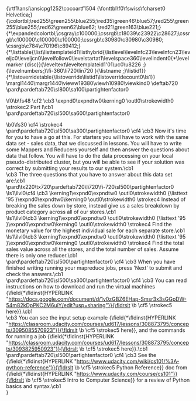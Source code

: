 {\rtf1\ansi\ansicpg1252\cocoartf1504
{\fonttbl\f0\fswiss\fcharset0 Helvetica;}
{\colortbl;\red255\green255\blue255;\red35\green46\blue57;\red255\green255\blue255;\red62\green62\blue62;
\red21\green163\blue221;}
{\*\expandedcolortbl;\csgray\c100000;\cssrgb\c18039\c23922\c28627;\cssrgb\c100000\c100000\c100000;\cssrgb\c30980\c30980\c30980;
\cssrgb\c784\c70196\c89412;}
{\*\listtable{\list\listtemplateid1\listhybrid{\listlevel\levelnfc23\levelnfcn23\leveljc0\leveljcn0\levelfollow0\levelstartat1\levelspace360\levelindent0{\*\levelmarker \{disc\}}{\leveltext\leveltemplateid1\'01\uc0\u8226 ;}{\levelnumbers;}\fi-360\li720\lin720 }{\listname ;}\listid1}}
{\*\listoverridetable{\listoverride\listid1\listoverridecount0\ls1}}
\margl1440\margr1440\vieww19380\viewh10980\viewkind0
\deftab720
\pard\pardeftab720\sl800\sa100\partightenfactor0

\f0\b\fs48 \cf2 \cb3 \expnd0\expndtw0\kerning0
\outl0\strokewidth0 \strokec2 Part I\cb1 \
\pard\pardeftab720\sl500\sa600\partightenfactor0

\b0\fs30 \cf4 \strokec4 \
\pard\pardeftab720\sl500\sa300\partightenfactor0
\cf4 \cb3 Now it's time for you to have a go at this. For starters you will have to work with the same data set - sales data, that we discussed in lessons. You will have to write some Mappers and Reducers yourself and then answer the questions about data that follow. You will have to do the data processing on your local pseudo-distributed cluster, but you will be able to see if your solution was correct by submitting your results to our system.\cb1 \
\cb3 The three questions that you have to answer about this data set are:\cb1 \
\pard\tx220\tx720\pardeftab720\li720\fi-720\sl500\partightenfactor0
\ls1\ilvl0\cf4 \cb3 \kerning1\expnd0\expndtw0 \outl0\strokewidth0 {\listtext	\'95	}\expnd0\expndtw0\kerning0
\outl0\strokewidth0 \strokec4 Instead of breaking the sales down by store, instead give us a sales breakdown by product category across all of our stores.\cb1 \
\ls1\ilvl0\cb3 \kerning1\expnd0\expndtw0 \outl0\strokewidth0 {\listtext	\'95	}\expnd0\expndtw0\kerning0
\outl0\strokewidth0 \strokec4 Find the monetary value for the highest individual sale for each separate store.\cb1 \
\ls1\ilvl0\cb3 \kerning1\expnd0\expndtw0 \outl0\strokewidth0 {\listtext	\'95	}\expnd0\expndtw0\kerning0
\outl0\strokewidth0 \strokec4 Find the total sales value across all the stores, and the total number of sales. Assume there is only one reducer.\cb1 \
\pard\pardeftab720\sl500\partightenfactor0
\cf4 \cb3 When you have finished writing running your mapreduce jobs, press 'Next' to submit and check the answers.\cb1 \
\pard\pardeftab720\sl500\sa300\partightenfactor0
\cf4 \cb3 You can read instructions on how to download and run the virtual machines {\field{\*\fldinst{HYPERLINK "https://docs.google.com/document/d/1v0zGBZ6EHap-Smsr3x3sGGpDW-54m82kDpPKC2M6uiY/edit?usp=sharing"}}{\fldrslt 
\b \cf5 \strokec5 here}}.\cb1 \
\cb3 You can see the input setup example {\field{\*\fldinst{HYPERLINK "https://classroom.udacity.com/courses/ud617/lessons/308873795/concepts/3095085570923"}}{\fldrslt 
\b \cf5 \strokec5 here}}, and the commands for running a job {\field{\*\fldinst{HYPERLINK "https://classroom.udacity.com/courses/ud617/lessons/308873795/concepts/3093825950923"}}{\fldrslt 
\b \cf5 \strokec5 here}}.\cb1 \
\pard\pardeftab720\sl500\partightenfactor0
\cf4 \cb3 See the {\field{\*\fldinst{HYPERLINK "https://www.udacity.com/wiki/cs101/%3A-python-reference"}}{\fldrslt 
\b \cf5 \strokec5 Python Reference}} doc from {\field{\*\fldinst{HYPERLINK "https://www.udacity.com/course/cs101"}}{\fldrslt 
\b \cf5 \strokec5 Intro to Computer Science}} for a review of Python basics and syntax.\cb1 \
}